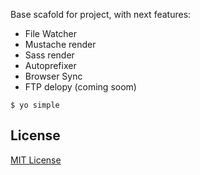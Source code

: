 Base scafold for project, with next features:

- File Watcher
- Mustache render
- Sass render
- Autoprefixer
- Browser Sync
- FTP delopy (coming soom)
```
$ yo simple
```

## License

[MIT License](http://en.wikipedia.org/wiki/MIT_License)
